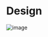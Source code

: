 # Design
![image](https://github.com/Shavor/Design/assets/121760509/c6ae7619-b25f-474d-96aa-dd1af9957af1)
